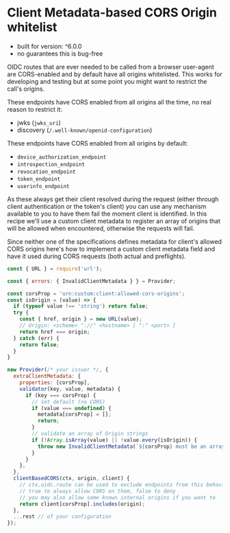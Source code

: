 # Client Metadata-based CORS Origin whitelist

- built for version: ^6.0.0
- no guarantees this is bug-free

OIDC routes that are ever needed to be called from a browser user-agent are CORS-enabled and by
default have all origins whitelisted. This works for developing and testing but at some point you
might want to restrict the call's origins.

These endpoints have CORS enabled from all origins all the time, no real reason to restrict it:

- jwks (`jwks_uri`)
- discovery (`/.well-known/openid-configuration`)

These endpoints have CORS enabled from all origins by default:

- `device_authorization_endpoint`
- `introspection_endpoint`
- `revocation_endpoint`
- `token_endpoint`
- `userinfo_endpoint`

As these always get their client resolved during the request (either through client authentication
or the token's client) you can use any mechanism available to you to have them fail the moment
client is identified. In this recipe we'll use a custom client metadata to register an array of
origins that will be allowed when  encountered, otherwise the requests will fail.

Since neither one of the specifications defines metadata for client's allowed CORS origins here's
how to implement a custom client metadata field and have it used during CORS requests (both actual
and preflights).

```js
const { URL } = require('url');

const { errors: { InvalidClientMetadata } } = Provider;

const corsProp = 'urn:custom:client:allowed-cors-origins';
const isOrigin = (value) => {
  if (typeof value !== 'string') return false;
  try {
    const { href, origin } = new URL(value);
    // Origin: <scheme> "://" <hostname> [ ":" <port> ]
    return href === origin;
  } catch (err) {
    return false;
  }
}

new Provider(/* your issuer */, {
  extraClientMetadata: {
    properties: [corsProp],
    validator(key, value, metadata) {
      if (key === corsProp) {
        // set default (no CORS)
        if (value === undefined) {
          metadata[corsProp] = [];
          return;
        }
        // validate an array of Origin strings
        if (!Array.isArray(value) || !value.every(isOrigin)) {
          throw new InvalidClientMetadata(`${corsProp} must be an array of origins`);
        }
      }
    },
  },
  clientBasedCORS(ctx, origin, client) {
    // ctx.oidc.route can be used to exclude endpoints from this behaviour, in that case just return
    // true to always allow CORS on them, false to deny
    // you may also allow some known internal origins if you want to
    return client[corsProp].includes(origin);
  },
  ...rest // of your configuration
});
```
